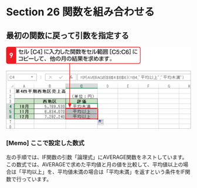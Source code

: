 # Section 26 関数を組み合わせる

## 最初の関数に戻って引数を指定する

![](008.png)

### [Memo] ここで設定した数式

左の手順では、IF関数の引数「論理式」にAVERAGE関数をネストしています。この数式では、AVERAGEで求めた平均値と月の値を比較して、平均値以上の場合は「平均以上」を、平均値未満の場合は「平均未満」を返すという条件をIF関数で行っています。
